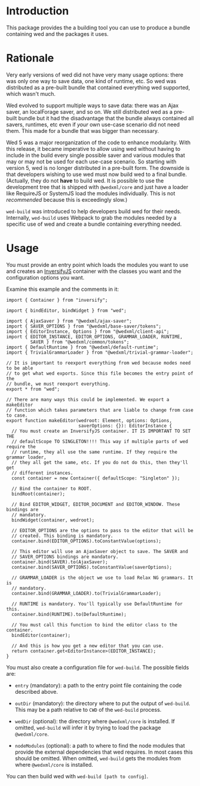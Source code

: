 Introduction
============

This package provides the a building tool you can use to produce a bundle
containing wed and the packages it uses.

Rationale
=========

Very early versions of wed did not have very many usage options: there was only
one way to save data, one kind of runtime, etc. So wed was distributed as a
pre-built bundle that contained everything wed supported, which wasn't much.

Wed evolved to support multiple ways to save data: there was an Ajax saver, an
localForage saver, and so on. We still distributed wed as a pre-built bundle but
it had the disadvantage that the bundle always contained all savers, runtimes,
etc even if *your* own use-case scenario did not need them. This made for a
bundle that was bigger than necessary.

Wed 5 was a major reorganization of the code to enhance modularity. With this
release, it became imperative to allow using wed without having to include in
the build every single possible saver and various modules that may or may not be
used for each use-case scenario. So starting with version 5, wed is no longer
distributed in a pre-built form. The downside is that developers wishing to use
wed must now build wed to a final bundle. (Actually, they do not **have** to
build wed. It is possible to use the development tree that is shipped with
``@wedxml/core`` and just have a loader like RequireJS or SystemJS load the
modules individually. This is not *recommended* because this is exceedingly
slow.)

``wed-build`` was introduced to help developers build wed for their
needs. Internally, ``wed-build`` uses Webpack to grab the modules needed by a
specific use of wed and create a bundle containing everything needed.

Usage
=====

You must provide an entry point which loads the modules you want to use and
creates an [InversifyJS](https://github.com/inversify/InversifyJS) container
with the classes you want and the configuration options you want.

Examine this example and the comments in it:

    import { Container } from "inversify";

    import { bindEditor, bindWidget } from "wed";

    import { AjaxSaver } from "@wedxml/ajax-saver";
    import { SAVER_OPTIONS } from "@wedxml/base-saver/tokens";
    import { EditorInstance, Options } from "@wedxml/client-api";
    import { EDITOR_INSTANCE, EDITOR_OPTIONS, GRAMMAR_LOADER, RUNTIME,
             SAVER } from "@wedxml/common/tokens";
    import { DefaultRuntime } from "@wedxml/default-runtime";
    import { TrivialGrammarLoader } from "@wedxml/trivial-grammar-loader";

    // It is important to reexport everything from wed because modes need to be able
    // to get what wed exports. Since this file becomes the entry point of the
    // bundle, we must reexport everything.
    export * from "wed";

    // There are many ways this could be implemented. We export a makeEditor
    // function which takes parameters that are liable to change from case to case.
    export function makeEditor(wedroot: Element, options: Options,
                               saverOptions: {}): EditorInstance {
      // You must create an InversifyJS container. IT IS IMPORTANT TO SET THE
      // defaultScope TO SINGLETON!!!! This way if multiple parts of wed require the
      // runtime, they all use the same runtime. If they require the grammar loader,
      // they all get the same, etc. If you do not do this, then they'll get
      // different instances.
      const container = new Container({ defaultScope: "Singleton" });

      // Bind the container to ROOT.
      bindRoot(container);

      // Bind EDITOR_WIDGET, EDITOR_DOCUMENT and EDITOR_WINDOW. These bindings are
      // mandatory.
      bindWidget(container, wedroot);

      // EDITOR_OPTIONS are the options to pass to the editor that will be
      // created. This binding is mandatory.
      container.bind(EDITOR_OPTIONS).toConstantValue(options);

      // This editor will use an AjaxSaver object to save. The SAVER and
      // SAVER_OPTIONS bindings are mandatory.
      container.bind(SAVER).to(AjaxSaver);
      container.bind(SAVER_OPTIONS).toConstantValue(saverOptions);

      // GRAMMAR_LOADER is the object we use to load Relax NG grammars. It is
      // mandatory.
      container.bind(GRAMMAR_LOADER).to(TrivialGrammarLoader);

      // RUNTIME is mandatory. You'll typically use DefaultRuntime for this.
      container.bind(RUNTIME).to(DefaultRuntime);

      // You must call this function to bind the editor class to the container.
      bindEditor(container);

      // And this is how you get a new editor that you can use.
      return container.get<EditorInstance>(EDITOR_INSTANCE);
    }

You must also create a configuration file for ``wed-build``. The possible fields
are:

* ``entry`` (mandatory): a path to the entry point file containing the code
  described above.

* ``outDir`` (mandatory): the directory where to put the output of
  ``wed-build``. This may be a path relative to ``CWD`` of the ``wed-build``
  process.

* ``wedDir`` (optional): the directory where ``@wedxml/core`` is installed. If
  omitted, ``wed-build`` will infer it by trying to load the package
  ``@wedxml/core``.

* ``nodeModules`` (optional): a path to where to find the node modules that
  provide the external dependencies that wed requires. In most cases this should
  be omitted. When omitted, ``wed-build`` gets the modules from where
  ``@wedxml/core`` is installed.

You can then build wed with ``wed-build [path to config]``.
